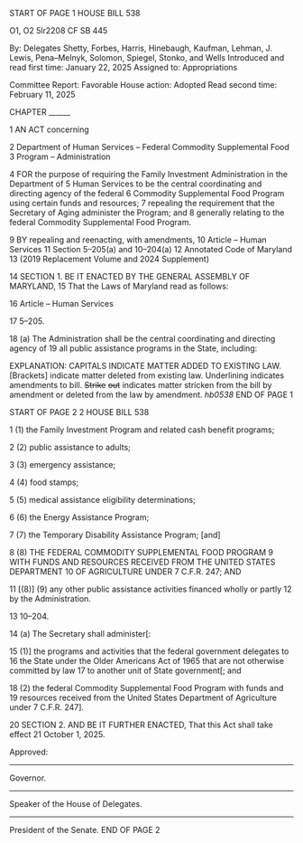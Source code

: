 START OF PAGE 1
HOUSE BILL 538

O1, O2 5lr2208
CF SB 445

By: Delegates Shetty, Forbes, Harris, Hinebaugh, Kaufman, Lehman, J. Lewis,
Pena–Melnyk, Solomon, Spiegel, Stonko, and Wells
Introduced and read first time: January 22, 2025
Assigned to: Appropriations

Committee Report: Favorable
House action: Adopted
Read second time: February 11, 2025

CHAPTER ______

1 AN ACT concerning

2 Department of Human Services – Federal Commodity Supplemental Food
3 Program – Administration

4 FOR the purpose of requiring the Family Investment Administration in the Department of
5 Human Services to be the central coordinating and directing agency of the federal
6 Commodity Supplemental Food Program using certain funds and resources;
7 repealing the requirement that the Secretary of Aging administer the Program; and
8 generally relating to the federal Commodity Supplemental Food Program.

9 BY repealing and reenacting, with amendments,
10 Article – Human Services
11 Section 5–205(a) and 10–204(a)
12 Annotated Code of Maryland
13 (2019 Replacement Volume and 2024 Supplement)

14 SECTION 1. BE IT ENACTED BY THE GENERAL ASSEMBLY OF MARYLAND,
15 That the Laws of Maryland read as follows:

16 Article – Human Services

17 5–205.

18 (a) The Administration shall be the central coordinating and directing agency of
19 all public assistance programs in the State, including:

EXPLANATION: CAPITALS INDICATE MATTER ADDED TO EXISTING LAW.
[Brackets] indicate matter deleted from existing law.
Underlining indicates amendments to bill.
~~Strike~~ ~~out~~ indicates matter stricken from the bill by amendment or deleted from the law by
amendment. *hb0538*
END OF PAGE 1

START OF PAGE 2
2 HOUSE BILL 538

1 (1) the Family Investment Program and related cash benefit programs;

2 (2) public assistance to adults;

3 (3) emergency assistance;

4 (4) food stamps;

5 (5) medical assistance eligibility determinations;

6 (6) the Energy Assistance Program;

7 (7) the Temporary Disability Assistance Program; [and]

8 (8) THE FEDERAL COMMODITY SUPPLEMENTAL FOOD PROGRAM
9 WITH FUNDS AND RESOURCES RECEIVED FROM THE UNITED STATES DEPARTMENT
10 OF AGRICULTURE UNDER 7 C.F.R. 247; AND

11 [(8)] (9) any other public assistance activities financed wholly or partly
12 by the Administration.

13 10–204.

14 (a) The Secretary shall administer[:

15 (1)] the programs and activities that the federal government delegates to
16 the State under the Older Americans Act of 1965 that are not otherwise committed by law
17 to another unit of State government[; and

18 (2) the federal Commodity Supplemental Food Program with funds and
19 resources received from the United States Department of Agriculture under 7 C.F.R. 247].

20 SECTION 2. AND BE IT FURTHER ENACTED, That this Act shall take effect
21 October 1, 2025.

Approved:

________________________________________________________________________________
Governor.

________________________________________________________________________________
Speaker of the House of Delegates.

________________________________________________________________________________
President of the Senate.
END OF PAGE 2